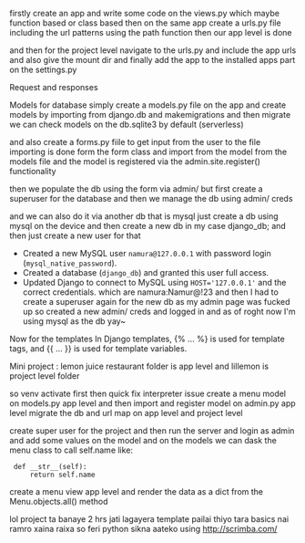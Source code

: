 firstly create an app and write some code on the views.py which maybe function based or class based
then on the same app create a urls.py file including the url patterns using the path function 
then our app level is done

and then for the project level 
navigate to the urls.py and include the app urls and also give the mount dir
and finally add the app to the installed apps part on the settings.py

Request and responses 

Models for database
simply create a models.py file on the app  and create models by importing from django.db and makemigrations and then migrate
we can check models on the db.sqlite3 by default (serverless)

and also create a forms.py fiile to get input from the user to the file
importing is done form the form class and import from the model from the models file and the model is registered via the admin.site.register() functionality 

then we populate the db using the form via admin/ but first create a superuser for the database
and then we manage the db using admin/ creds

and we can also do it via another db that is mysql
just create a db using mysql on the device and then create a new db in my case django_db; and then just create a new user for that 
- Created a new MySQL user `namura@127.0.0.1` with password login (`mysql_native_password`).
- Created a database (`django_db`) and granted this user full access.
- Updated Django to connect to MySQL using `HOST='127.0.0.1'` and the correct credentials.
which are namura:Namur@!23
and then I had to create a superuser again for the new db as my admin page was fucked up so created a new admin/ creds and logged in and as of roght now I'm using mysql as the db yay~

Now for the templates
In Django templates, {% ... %} is used for template tags, and {{ ... }} is used for template variables.


Mini project : lemon juice 
restaurant folder is app level and  lillemon is project level folder

so venv activate first then 
quick fix interpreter issue
create a menu model on models.py app level and then import and register model on admin.py app level
migrate the db and url map on app level and project level

create super user for the project and then run the server and login as admin and add some values on the model and 
 on the models we can dask the menu class to call self.name
 like:
```
 def __str__(self):
	 return self.name
```

create a menu view app level and render the data as a dict from the Menu.objects.all() method

lol project ta banaye 2 hrs jati lagayera template pailai thiyo 
tara basics nai ramro xaina raixa so feri python sikna aateko 
using http://scrimba.com/